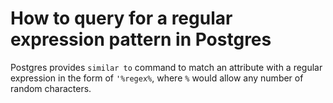 # How to query for a regular expression pattern in Postgres

Postgres provides `similar to` command to match an attribute with a regular expression in the form of `'%regex%`, where `%` would allow any number of random characters.
